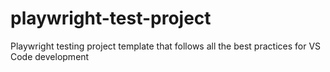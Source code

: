 # playwright-test-project
Playwright testing project template that follows all the best practices for VS Code development
